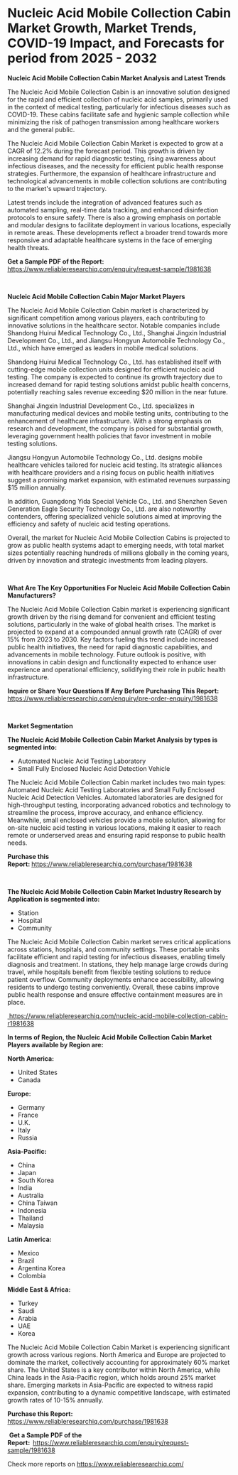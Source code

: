 <p><h1>Nucleic Acid Mobile Collection Cabin Market Growth, Market Trends, COVID-19 Impact, and Forecasts for period from 2025 - 2032</h1></p><p><strong>Nucleic Acid Mobile Collection Cabin Market Analysis and Latest Trends</strong></p>
<p><p>The Nucleic Acid Mobile Collection Cabin is an innovative solution designed for the rapid and efficient collection of nucleic acid samples, primarily used in the context of medical testing, particularly for infectious diseases such as COVID-19. These cabins facilitate safe and hygienic sample collection while minimizing the risk of pathogen transmission among healthcare workers and the general public. </p><p>The Nucleic Acid Mobile Collection Cabin Market is expected to grow at a CAGR of 12.2% during the forecast period. This growth is driven by increasing demand for rapid diagnostic testing, rising awareness about infectious diseases, and the necessity for efficient public health response strategies. Furthermore, the expansion of healthcare infrastructure and technological advancements in mobile collection solutions are contributing to the market's upward trajectory.</p><p>Latest trends include the integration of advanced features such as automated sampling, real-time data tracking, and enhanced disinfection protocols to ensure safety. There is also a growing emphasis on portable and modular designs to facilitate deployment in various locations, especially in remote areas. These developments reflect a broader trend towards more responsive and adaptable healthcare systems in the face of emerging health threats.</p></p>
<p><strong>Get a Sample PDF of the Report:&nbsp;</strong> <a href="https://www.reliableresearchiq.com/enquiry/request-sample/1981638?utm_campaign=3027&utm_medium=2&utm_source=Github&utm_content=ia&utm_term=05032025&utm_id=nucleic-acid-mobile-collection-cabin">https://www.reliableresearchiq.com/enquiry/request-sample/1981638</a></p>
<p>&nbsp;</p>
<p><strong>Nucleic Acid Mobile Collection Cabin Major Market Players</strong></p>
<p><p>The Nucleic Acid Mobile Collection Cabin market is characterized by significant competition among various players, each contributing to innovative solutions in the healthcare sector. Notable companies include Shandong Huirui Medical Technology Co., Ltd., Shanghai Jingxin Industrial Development Co., Ltd., and Jiangsu Hongyun Automobile Technology Co., Ltd., which have emerged as leaders in mobile medical solutions.</p><p>Shandong Huirui Medical Technology Co., Ltd. has established itself with cutting-edge mobile collection units designed for efficient nucleic acid testing. The company is expected to continue its growth trajectory due to increased demand for rapid testing solutions amidst public health concerns, potentially reaching sales revenue exceeding $20 million in the near future.</p><p>Shanghai Jingxin Industrial Development Co., Ltd. specializes in manufacturing medical devices and mobile testing units, contributing to the enhancement of healthcare infrastructure. With a strong emphasis on research and development, the company is poised for substantial growth, leveraging government health policies that favor investment in mobile testing solutions.</p><p>Jiangsu Hongyun Automobile Technology Co., Ltd. designs mobile healthcare vehicles tailored for nucleic acid testing. Its strategic alliances with healthcare providers and a rising focus on public health initiatives suggest a promising market expansion, with estimated revenues surpassing $15 million annually.</p><p>In addition, Guangdong Yida Special Vehicle Co., Ltd. and Shenzhen Seven Generation Eagle Security Technology Co., Ltd. are also noteworthy contenders, offering specialized vehicle solutions aimed at improving the efficiency and safety of nucleic acid testing operations.</p><p>Overall, the market for Nucleic Acid Mobile Collection Cabins is projected to grow as public health systems adapt to emerging needs, with total market sizes potentially reaching hundreds of millions globally in the coming years, driven by innovation and strategic investments from leading players.</p></p>
<p>&nbsp;</p>
<p><strong>What Are The Key Opportunities For Nucleic Acid Mobile Collection Cabin Manufacturers?</strong></p>
<p><p>The Nucleic Acid Mobile Collection Cabin market is experiencing significant growth driven by the rising demand for convenient and efficient testing solutions, particularly in the wake of global health crises. The market is projected to expand at a compounded annual growth rate (CAGR) of over 15% from 2023 to 2030. Key factors fueling this trend include increased public health initiatives, the need for rapid diagnostic capabilities, and advancements in mobile technology. Future outlook is positive, with innovations in cabin design and functionality expected to enhance user experience and operational efficiency, solidifying their role in public health infrastructure.</p></p>
<p><strong>Inquire or Share Your Questions If Any Before Purchasing This Report:</strong> <a href="https://www.reliableresearchiq.com/enquiry/pre-order-enquiry/1981638?utm_campaign=3027&utm_medium=2&utm_source=Github&utm_content=ia&utm_term=05032025&utm_id=nucleic-acid-mobile-collection-cabin">https://www.reliableresearchiq.com/enquiry/pre-order-enquiry/1981638</a></p>
<p>&nbsp;</p>
<p><strong>Market Segmentation</strong></p>
<p><strong>The Nucleic Acid Mobile Collection Cabin Market Analysis by types is segmented into:</strong></p>
<p><ul><li>Automated Nucleic Acid Testing Laboratory</li><li>Small Fully Enclosed Nucleic Acid Detection Vehicle</li></ul></p>
<p><p>The Nucleic Acid Mobile Collection Cabin market includes two main types: Automated Nucleic Acid Testing Laboratories and Small Fully Enclosed Nucleic Acid Detection Vehicles. Automated laboratories are designed for high-throughput testing, incorporating advanced robotics and technology to streamline the process, improve accuracy, and enhance efficiency. Meanwhile, small enclosed vehicles provide a mobile solution, allowing for on-site nucleic acid testing in various locations, making it easier to reach remote or underserved areas and ensuring rapid response to public health needs.</p></p>
<p><strong>Purchase this Report:&nbsp;</strong><a href="https://www.reliableresearchiq.com/purchase/1981638?utm_campaign=3027&utm_medium=2&utm_source=Github&utm_content=ia&utm_term=05032025&utm_id=nucleic-acid-mobile-collection-cabin">https://www.reliableresearchiq.com/purchase/1981638</a></p>
<p>&nbsp;</p>
<p><strong>The Nucleic Acid Mobile Collection Cabin Market Industry Research by Application is segmented into:</strong></p>
<p><ul><li>Station</li><li>Hospital</li><li>Community</li></ul></p>
<p><p>The Nucleic Acid Mobile Collection Cabin market serves critical applications across stations, hospitals, and community settings. These portable units facilitate efficient and rapid testing for infectious diseases, enabling timely diagnosis and treatment. In stations, they help manage large crowds during travel, while hospitals benefit from flexible testing solutions to reduce patient overflow. Community deployments enhance accessibility, allowing residents to undergo testing conveniently. Overall, these cabins improve public health response and ensure effective containment measures are in place.</p></p>
<p><a href="https://www.reliableresearchiq.com/nucleic-acid-mobile-collection-cabin-r1981638?utm_campaign=3027&utm_medium=2&utm_source=Github&utm_content=ia&utm_term=05032025&utm_id=nucleic-acid-mobile-collection-cabin">&nbsp;https://www.reliableresearchiq.com/nucleic-acid-mobile-collection-cabin-r1981638</a></p>
<p><strong>In terms of Region, the Nucleic Acid Mobile Collection Cabin Market Players available by Region are:</strong></p>
<p>
    <p> <strong> North America: </strong>
        <ul>
            <li>United States</li>
            <li>Canada</li>
        </ul>
        </p> 
    <p> <strong> Europe: </strong>
        <ul>
            <li>Germany</li>
            <li>France</li>
            <li>U.K.</li>
            <li>Italy</li>
            <li>Russia</li>
        </ul>
        </p> 
    <p> <strong> Asia-Pacific: </strong>
        <ul>
            <li>China</li>
            <li>Japan</li>
            <li>South Korea</li>
            <li>India</li>
            <li>Australia</li>
            <li>China Taiwan</li>
            <li>Indonesia</li>
            <li>Thailand</li>
            <li>Malaysia</li>
        </ul>
        </p> 
    <p> <strong> Latin America: </strong>
        <ul>
            <li>Mexico</li>
            <li>Brazil</li>
            <li>Argentina Korea</li>
            <li>Colombia</li>
        </ul>
        </p> 
    <p> <strong> Middle East & Africa: </strong>
        <ul>
            <li>Turkey</li>
            <li>Saudi</li>
            <li>Arabia</li>
            <li>UAE</li>
            <li>Korea</li>
        </ul>
    </p>
    </p>
<p><p>The Nucleic Acid Mobile Collection Cabin Market is experiencing significant growth across various regions. North America and Europe are projected to dominate the market, collectively accounting for approximately 60% market share. The United States is a key contributor within North America, while China leads in the Asia-Pacific region, which holds around 25% market share. Emerging markets in Asia-Pacific are expected to witness rapid expansion, contributing to a dynamic competitive landscape, with estimated growth rates of 10-15% annually.</p></p>
<p><strong>Purchase this Report: </strong><a href="https://www.reliableresearchiq.com/purchase/1981638?utm_campaign=3027&utm_medium=2&utm_source=Github&utm_content=ia&utm_term=05032025&utm_id=nucleic-acid-mobile-collection-cabin">https://www.reliableresearchiq.com/purchase/1981638</a></p>
<p>&nbsp;<strong>Get a Sample PDF of the Report:&nbsp;&nbsp;</strong><a href="https://www.reliableresearchiq.com/enquiry/request-sample/1981638?utm_campaign=3027&utm_medium=2&utm_source=Github&utm_content=ia&utm_term=05032025&utm_id=nucleic-acid-mobile-collection-cabin">https://www.reliableresearchiq.com/enquiry/request-sample/1981638</a></p>
<p><strong></strong></p>
<p>Check more reports on <a href="https://www.reliableresearchiq.com/?utm_campaign=3027&utm_medium=2&utm_source=Github&utm_content=ia&utm_term=05032025&utm_id=nucleic-acid-mobile-collection-cabin">https://www.reliableresearchiq.com/</a></p>
